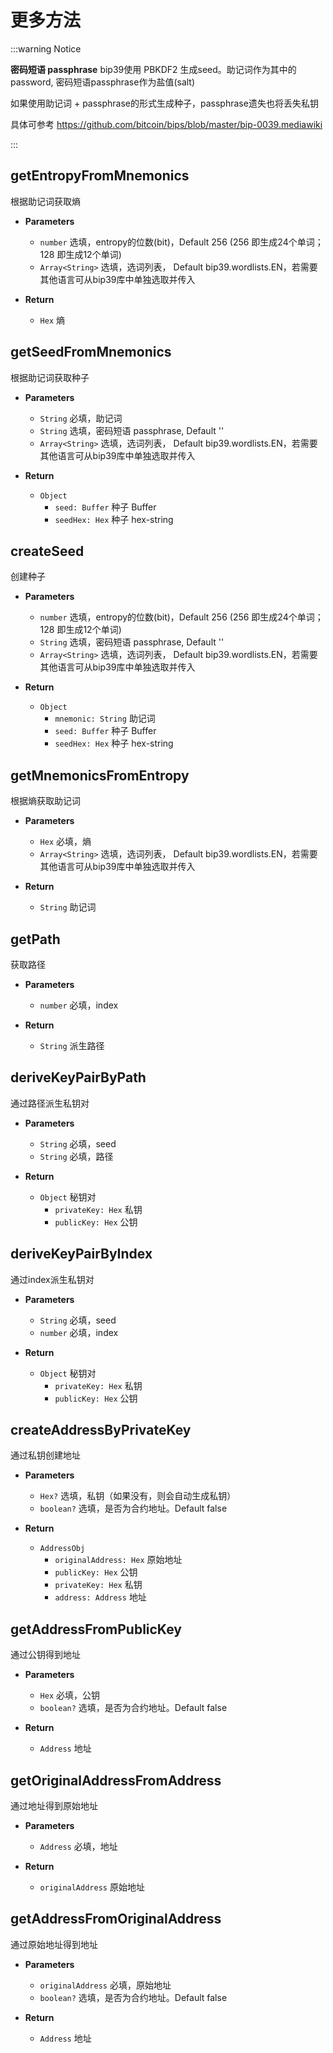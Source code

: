 # 更多方法

:::warning Notice

**密码短语 passphrase**
bip39使用 PBKDF2 生成seed。助记词作为其中的password, 密码短语passphrase作为盐值(salt)

如果使用助记词 + passphrase的形式生成种子，passphrase遗失也将丢失私钥

具体可参考 https://github.com/bitcoin/bips/blob/master/bip-0039.mediawiki

:::

## getEntropyFromMnemonics
根据助记词获取熵

- **Parameters** 
    * `number` 选填，entropy的位数(bit)，Default 256 (256 即生成24个单词；128 即生成12个单词)
    * `Array<String>` 选填，选词列表， Default bip39.wordlists.EN，若需要其他语言可从bip39库中单独选取并传入

- **Return**
    * `Hex` 熵

## getSeedFromMnemonics
根据助记词获取种子

- **Parameters** 
    * `String` 必填，助记词
    * `String` 选填，密码短语 passphrase, Default ''
    * `Array<String>` 选填，选词列表， Default bip39.wordlists.EN，若需要其他语言可从bip39库中单独选取并传入

- **Return**
    * `Object`
        - `seed: Buffer` 种子 Buffer
        - `seedHex: Hex` 种子 hex-string

## createSeed
创建种子

- **Parameters** 
    * `number` 选填，entropy的位数(bit)，Default 256 (256 即生成24个单词；128 即生成12个单词)
    * `String`  选填，密码短语 passphrase, Default ''
    * `Array<String>` 选填，选词列表， Default bip39.wordlists.EN，若需要其他语言可从bip39库中单独选取并传入

- **Return**
    * `Object`
        - `mnemonic: String` 助记词
        - `seed: Buffer` 种子 Buffer
        - `seedHex: Hex` 种子 hex-string

## getMnemonicsFromEntropy
根据熵获取助记词

- **Parameters** 
    * `Hex` 必填，熵
    * `Array<String>` 选填，选词列表， Default bip39.wordlists.EN，若需要其他语言可从bip39库中单独选取并传入

- **Return**
    * `String` 助记词

## getPath
获取路径

- **Parameters** 
    * `number` 必填，index

- **Return**
    * `String` 派生路径

## deriveKeyPairByPath
通过路径派生私钥对

- **Parameters** 
    * `String` 必填，seed
    * `String` 必填，路径

- **Return**
    * `Object` 秘钥对
        - `privateKey: Hex` 私钥
        - `publicKey: Hex` 公钥

## deriveKeyPairByIndex
通过index派生私钥对

- **Parameters** 
    * `String` 必填，seed
    * `number` 必填，index

- **Return**
    * `Object` 秘钥对
        - `privateKey: Hex` 私钥
        - `publicKey: Hex` 公钥

## createAddressByPrivateKey
通过私钥创建地址

- **Parameters** 
    * `Hex?` 选填，私钥（如果没有，则会自动生成私钥）
    * `boolean?` 选填，是否为合约地址。Default false

- **Return**
    * `AddressObj`
        - `originalAddress: Hex` 原始地址
        - `publicKey: Hex`  公钥
        - `privateKey: Hex` 私钥
        - `address: Address` 地址

## getAddressFromPublicKey
通过公钥得到地址

- **Parameters** 
    * `Hex` 必填，公钥
    * `boolean?` 选填，是否为合约地址。Default false

- **Return**
    * `Address` 地址

## getOriginalAddressFromAddress
通过地址得到原始地址

- **Parameters** 
    * `Address` 必填，地址

- **Return**
    * `originalAddress` 原始地址

## getAddressFromOriginalAddress
通过原始地址得到地址

- **Parameters** 
    * `originalAddress` 必填，原始地址
    * `boolean?` 选填，是否为合约地址。Default false

- **Return**
    * `Address` 地址
